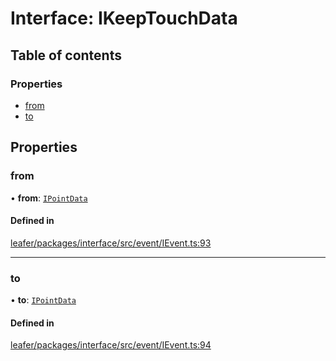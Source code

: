 # Interface: IKeepTouchData

## Table of contents

### Properties

- [from](IKeepTouchData.md#from)
- [to](IKeepTouchData.md#to)

## Properties

### from

• **from**: [`IPointData`](IPointData.md)

#### Defined in

[leafer/packages/interface/src/event/IEvent.ts:93](https://github.com/leaferjs/leafer/blob/985f85e/packages/interface/src/event/IEvent.ts#L93)

___

### to

• **to**: [`IPointData`](IPointData.md)

#### Defined in

[leafer/packages/interface/src/event/IEvent.ts:94](https://github.com/leaferjs/leafer/blob/985f85e/packages/interface/src/event/IEvent.ts#L94)
